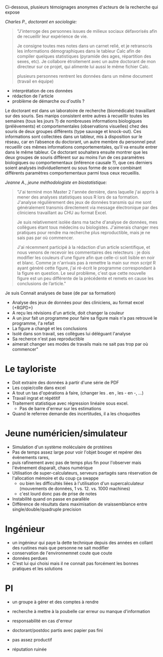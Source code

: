 Ci-dessous, plusieurs témoignages anonymes d'acteurs de la recherche qui expose  

*Charles P., doctorant en sociologie:*
> "J'interroge des personnes issues de milieux sociaux défavorisés afin de recueillir leur expérience de vie.
>  
> Je consigne toutes mes notes dans un carnet relié, et je retranscris les informations démographiques dans le tableur Calc afin de compiler quelques statistiques (pyramide des ages, répartition des sexes, etc). Je collabore étroitement avec un autre doctorant de mon directeur sur ce projet, qui alimente lui aussi le même fichier Calc.
>
> plusieurs personnes rentrent les données dans un même document (travail en équipe)
- interprétation de ces données
- rédaction de l'article
- problème de démarche ou d'outils ?

Le doctorant est dans un laboratoire de recherche (biomédicale) travaillant sur des souris. Ses manips consistent entre autres à recueillir toutes les semaines (tous les jours ?) de nombreuses informations biologiques (prélèvements) et comportementales (observations visuelles) chez des souris de deux groupes différents (type sauvage et knock-out). Ces informations sont collectées dans un tableur, mis à disposition sur le réseau, car en l’absence du doctorant, un autre membre du personnel peut recueillir ces mêmes informations comportementales, qu’il va ensuite entrer dans le même tableur. Ce doctorant souhaitera ensuite montrer que les deux groupes de souris diffèrent sur au moins l’un de ces paramètres biologiques ou comportementaux (inférence causale ?), que ces derniers soient analysés individuellement ou sous forme de score combinant différents paramètres comportementaux parmi tous ceux recueillis.

*Jeanne A., jeune méthodologiste en biostatistique:*
> "J'ai terminé mon Master 2 l'année dernière, dans laquelle j'ai appris à mener des analyses statistiques sous R lors de sa formation. J'analyse régulièrement des jeux de données transmis qui me sont généralement transmis directement via message électronique par des cliniciens travaillant au CHU au format Excel.  
> 
>Je suis relativement isolée dans ma tache d'analyse de données, mes collègues étant tous médecins ou biologistes. J'aimerais changer mes pratiques pour rendre ma recherche plus reproductible, mais je ne sais pas par où commencer.  
>  
>J'ai récemment participé à la rédaction d'un article scientifique, et nous venons de recevoir les commentaires des relecteurs : je dois modifier les couleurs d'une figure afin que celle-ci soit lisible en noir et blanc. Comme je n'arrivais pas à remettre la main sur mon *script* R ayant généré cette figure, j'ai ré-écrit le programme correspondant à la figure en question. Le seul problème, c'est que cette nouvelle figure est un peu différente de la précédente et remets en cause les conclusions de l’article."

Je suis Connait analyses de base (de par sa formation)
- Analyse des jeux de données pour des cliniciens, au format excel (+RGPD+)
- A reçu les révisions d'un article, doit changer la couleur
- A un jour fait un programme pour faire sa figure mais n'a pas retrouvé le programme, l'a refait
- La figure a changé et les conclusions
- Isolé dans son travail, ses collègues lui déléguant l'analyse
- Sa recherce n'est pas reproductible
- aimerait changer ses modes de travails mais ne sait pas trop par où
  commencer"
# Le tayloriste
- Doit extraire des données à partir d'une série de PDF
- Les copie/colle dans excel
- A tout un tas d'opérations à faire, (changer les . en , les - en -, ...)
- Travail ingrat et répétitif
- Traitement statistique avec régression linéaire sous excel.
  - Pas de barre d'erreur sur les estimations
- Quand le referree demande des incertitudes, il a les choquottes
# Jeune numéricien/simulateur
- Simulation d'un système moléculaire de protéines
- Pas de temps assez large pour voir l'objet bouger et repérer des
  évènements rares,
- puis rafinement avec pas de temps plus fin pour l'observer mais
  l'évènement disparaît, chaos numérique
- Utilisation de super-calculateurs, serveurs partagés sans
  réservation de l'allocation mémoire et du coup ça swappe
  - ou bien les difficultés liées à l'utilisation d'un
    supercalculateur (mouvements de données, 1 vs. 12. vs. 1000
    machines)
  - c'est lourd donc pas de prise de notes
- Instabilité quand on passe en parallèle
- Différence de résultats dans maximisation de vraissemblance entre
  single/double/quadruple precision
# Ingénieur
- un ingénieur qui paye la dette technique depuis des années en
  collant des rustines mais que personne ne sait modifier
- conservation de l'environnemnet coute que coute
- données perdues
- C'est lui qui choisi mais il ne connait pas forcément les bonnes
  pratiques et les solutions
# PI
- un groupe à gérer et des comptes à rendre

- recherche à mettre à la poubelle car erreur ou manque d'information
- responsabilité en cas d'erreur
- doctorant/postdoc partis avec papier pas fini
- pas assez productif
- réputation ruinée


